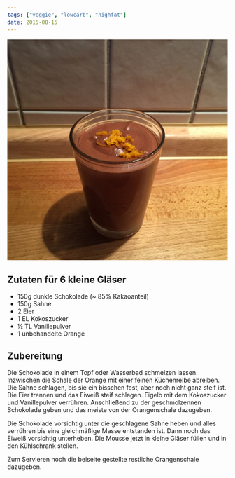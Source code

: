 ```yaml
---
tags: ["veggie", "lowcarb", "highfat"]
date: 2015-08-15
---
```


![](../uploads/schokomousse-mit-orange.jpg)

## Zutaten für 6 kleine Gläser
- 150g dunkle Schokolade (~ 85% Kakaoanteil)
- 150g Sahne
- 2 Eier
- 1 EL Kokoszucker
- ½ TL Vanillepulver
- 1 unbehandelte Orange

## Zubereitung
Die Schokolade in einem Topf oder Wasserbad schmelzen lassen. Inzwischen die Schale der Orange mit einer feinen Küchenreibe abreiben. Die Sahne schlagen, bis sie ein bisschen fest, aber noch nicht ganz steif ist.
Die Eier trennen und das Eiweiß steif schlagen. Eigelb mit dem Kokoszucker und Vanillepulver verrühren. Anschließend zu der geschmolzennen Schokolade geben und das meiste von der Orangenschale dazugeben.

Die Schokolade vorsichtig unter die geschlagene Sahne heben und alles verrühren bis eine gleichmäßige Masse entstanden ist. Dann noch das Eiweiß vorsichtig unterheben. Die Mousse jetzt in kleine Gläser füllen und in den Kühlschrank stellen.

Zum Servieren noch die beiseite gestellte restliche Orangenschale dazugeben.
